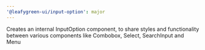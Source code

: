 ```yaml
---
'@leafygreen-ui/input-option': major
---
```


Creates an internal InputOption component, to share styles and functionality between various components like Combobox, Select, SearchInput and Menu
